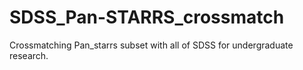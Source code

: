 # SDSS_Pan-STARRS_crossmatch
Crossmatching Pan_starrs subset with all of SDSS for undergraduate research. 
